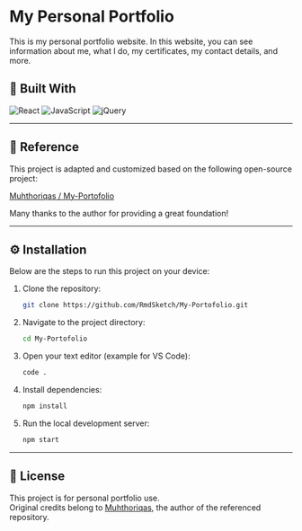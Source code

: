 
# My Personal Portfolio

This is my personal portfolio website. In this website, you can see information about me, what I do, my certificates, my contact details, and more.

## 🚀 Built With

![React](https://img.shields.io/badge/ReactJS-blue?style=for-the-badge&logo=React&logoColor=white)
![JavaScript](https://img.shields.io/badge/JavaScript-yellow?style=for-the-badge&logo=javascript&logoColor=white)
![jQuery](https://img.shields.io/badge/jQuery-brown?style=for-the-badge&logo=jquery&logoColor=white)

---

## 📄 Reference

This project is adapted and customized based on the following open-source project:

[Muhthoriqas / My-Portofolio](https://github.com/Muhthoriqas/My-Portofolio)

Many thanks to the author for providing a great foundation!

---

## ⚙️ Installation

Below are the steps to run this project on your device:

1. Clone the repository:
   ```bash
   git clone https://github.com/RmdSketch/My-Portofolio.git
   ```
2. Navigate to the project directory:
   ```bash
   cd My-Portofolio
   ```
3. Open your text editor (example for VS Code):
   ```bash
   code .
   ```
4. Install dependencies:
   ```bash
   npm install
   ```
5. Run the local development server:
   ```bash
   npm start
   ```

---

## 📝 License

This project is for personal portfolio use.  
Original credits belong to [Muhthoriqas](https://github.com/Muhthoriqas), the author of the referenced repository.